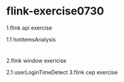 # flink-exercise0730
1.flink api exercise

  1.1 hotitemsAnalysis
#
2.flink window exericise

  2.1 userLoginTimeDetect
3.flink cep exercise